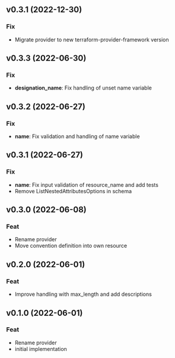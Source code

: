 ## v0.3.1 (2022-12-30)

### Fix

- Migrate provider to new terraform-provider-framework version

## v0.3.3 (2022-06-30)

### Fix

- **designation_name**: Fix handling of unset name variable

## v0.3.2 (2022-06-27)

### Fix

- **name**: Fix validation and handling of name variable

## v0.3.1 (2022-06-27)

### Fix

- **name**: Fix input validation of resource_name and add tests
- Remove ListNestedAttributesOptions in schema

## v0.3.0 (2022-06-08)

### Feat

- Rename provider
- Move convention definition into own resource

## v0.2.0 (2022-06-01)

### Feat

- Improve  handling with max_length and add descriptions

## v0.1.0 (2022-06-01)

### Feat

- Rename provider
- initial implementation
